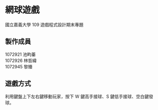 # 網球遊戲
國立嘉義大學 109 遊戲程式設計期末專題  

## 製作成員
1072921 池畇蓁  
1072926 林哲緯  
1072945 黎臻

## 遊戲方式
利用鍵盤上下左右鍵移動玩家，按下 W 鍵高手接球、S 鍵低手接球、空白鍵發球。